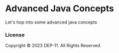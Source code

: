 # Advanced Java Concepts
Let's hop into some advanced java concepts

### License
Copyright &copy; 2023 DEP-11. All Rights Reserved.

